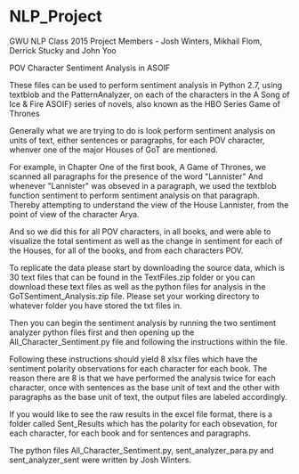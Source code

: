 # NLP_Project
GWU NLP Class 2015
Project Members - Josh Winters, Mikhail Flom, Derrick Stucky and John Yoo

POV Character Sentiment Analysis in ASOIF 

These files can be used to perform sentiment analysis in Python 2.7, using textblob and the PatternAnalyzer, 
on each of the characters in the A Song of Ice & Fire ASOIF) series of novels, also known as the HBO Series Game of Thrones

Generally what we are trying to do is look perform sentiment analysis on units of text, either sentences or paragraphs, 
for each POV character, whenver one of the major Houses of GoT are mentioned.  

For example, in Chapter One of the first book, A Game of Thrones, we scanned all paragraphs for the presence of the word "Lannister"
And whenever "Lannister" was obseved in a paragraph, we used the textblob function sentiment to perform sentiment analysis on that 
paragraph.  Thereby attempting to understand the view of the House Lannister, from the point of view of the character Arya.  

And so we did this for all POV characters, in all books, and were able to visualize the total sentiment as well as the change in 
sentiment for each of the Houses, for all of the books, and from each characters POV. 

To replicate the data please start by downloading the source data, which is 30 text files that can be found in the TextFiles.zip folder or you can download these text files as well as the python files for analysis in the GoTSentiment_Analysis.zip file. Please set your working directory to whatever folder you have stored the txt files in.

Then you can begin the sentiment analysis by running the two sentiment analyzer python files first and then opening up the 
All_Character_Sentiment.py file and following the instructions within the file.

Following these instructions should yield 8 xlsx files which have the sentiment polarity observations for each character for each book.
The reason there are 8 is that we have performed the analysis twice for each character, once with sentences as the base unit of text 
and the other with paragraphs as the base unit of text, the output files are labeled accordingly.

If you would like to see the raw results in the excel file format, there is a folder called Sent_Results which has the polarity for each obsevation, for each character, for each book and for sentences and paragraphs.

The python files All_Character_Sentiment.py, sent_analyzer_para.py and sent_analyzer_sent were written by Josh Winters.
